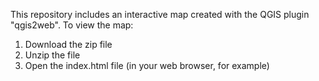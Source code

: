 This repository includes an interactive map created with the QGIS plugin "qgis2web". To view the map:
1. Download the zip file
2. Unzip the file
3. Open the index.html file (in your web browser, for example)
